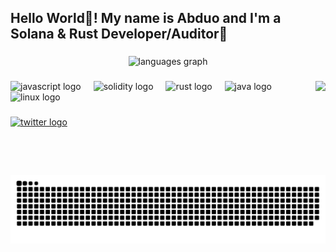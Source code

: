 <h2 align="left">Hello World👋! My name is Abduo and I'm a Solana & Rust Developer/Auditor🦀</h2>

###

<div align="center">
  <img src="https://github-readme-stats.vercel.app/api/top-langs?username=Abduovv&locale=en&hide_title=false&layout=compact&card_width=320&langs_count=5&theme=dracula&hide_border=false" height="150" alt="languages graph"  />
</div>

###

<img align="right" height="150" src="https://media2.giphy.com/media/v1.Y2lkPTc5MGI3NjExbmVmaDJlbXozZ2J0ems5eDQyNTc1OGltZ3Bxc2xjb2o2Nnp3NGR3ZCZlcD12MV9pbnRlcm5hbF9naWZfYnlfaWQmY3Q9Zw/RbDKaczqWovIugyJmW/giphy.gif"  />

###

<div align="left">
  <img src="https://cdn.jsdelivr.net/gh/devicons/devicon/icons/javascript/javascript-original.svg" height="30" alt="javascript logo"  />
  <img width="12" />
  <img src="https://skillicons.dev/icons?i=solidity" height="30" alt="solidity logo"  />
  <img width="12" />
  <img src="https://skillicons.dev/icons?i=rust" height="30" alt="rust logo"  />
  <img width="12" />
  <img src="https://cdn.jsdelivr.net/gh/devicons/devicon/icons/java/java-original.svg" height="30" alt="java logo"  />
  <img width="12" />
  <img src="https://skillicons.dev/icons?i=linux" height="30" alt="linux logo"  />
</div>

###

<div align="left">
  <a href="https://x.com/AbduoVo" target="_blank">
    <img src="https://img.shields.io/static/v1?message=Twitter&logo=twitter&label=&color=1DA1F2&logoColor=white&labelColor=&style=for-the-badge" height="35" alt="twitter logo"  />
  </a>
</div>


###
<picture>
  <source media="(prefers-color-scheme: dark)" srcset="https://raw.githubusercontent.com/Abduovv/Abduovv/output/github-snake-dark.svg" />
  <source media="(prefers-color-scheme: light)" srcset="https://raw.githubusercontent.com/Abduovv/Abduovv/output/github-snake.svg" />
  <img alt="github-snake" src="https://raw.githubusercontent.com/Abduovv/Abduovv/output/github-snake.svg" />
</picture>
